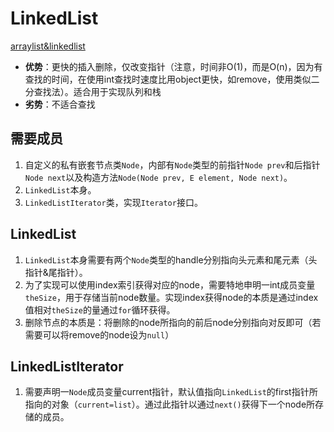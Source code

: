 # LinkedList
[arraylist&linkedlist](https://www.cnblogs.com/lxq0309/p/3655742.html)

- **优势**：更快的插入删除，仅改变指针（注意，时间非O(1)，而是O(n)，因为有查找的时间，在使用int查找时速度比用object更快，如remove，使用类似二分查找法）。适合用于实现队列和栈
- **劣势**：不适合查找

## 需要成员
1. 自定义的私有嵌套节点类`Node`，内部有`Node`类型的前指针`Node prev`和后指针`Node next`以及构造方法`Node(Node prev, E element, Node next)`。
2. `LinkedList`本身。
3. `LinkedListIterator`类，实现`Iterator`接口。

## LinkedList
1. `LinkedList`本身需要有两个`Node`类型的handle分别指向头元素和尾元素（头指针&尾指针）。
2. 为了实现可以使用index索引获得对应的node，需要特地申明一int成员变量`theSize`，用于存储当前node数量。实现index获得node的本质是通过index值相对`theSize`的量通过`for`循环获得。
3. 删除节点的本质是：将删除的node所指向的前后node分别指向对反即可（若需要可以将remove的node设为`null`）

## LinkedListIterator
1. 需要声明一`Node`成员变量current指针，默认值指向`LinkedList`的first指针所指向的对象（`current=list`）。通过此指针以通过`next()`获得下一个node所存储的成员。


